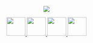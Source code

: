 <p align="center">
  <img src="https://capsule-render.vercel.app/api?type=venom&height=300&color=gradient&text=Look%20who's%20here!&textBg=false&animation=blink&desc=You're%20not%20lost%20are%20you?&descSize=-14"/>
</p>

<div align="center">
  <a href="#">
  <img height="50" src="https://github.com/blazejzj/blazejzj/assets/142219617/25bba46b-1348-4e0a-ad4e-6d702f0354e0"/>
  </a>
  <a href="#">
    <img height="50" src="https://github.com/blazejzj/blazejzj/assets/142219617/0274651e-03e9-4c29-8fec-8c1586d990ff"/>
  </a>
  <a href="#">
    <img height="50" src="https://github.com/blazejzj/blazejzj/assets/142219617/688c5d1a-9095-49b7-acb7-fe308ebdb579"/>
  </a>
  <a href="#">
    <img height="50" src="https://github.com/blazejzj/blazejzj/assets/142219617/e1d9fee8-7502-4dca-9ce4-583954650d92"/>
  </a>
</div>
